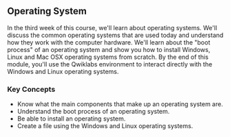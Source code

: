 ## Operating System

In the third week of this course, we'll learn about operating systems. We'll discuss the common operating systems that are used today and understand how they work with the computer hardware. We'll learn about the "boot process" of an operating system and show you how to install Windows, Linux and Mac OSX operating systems from scratch. By the end of this module, you'll use the Qwiklabs environment to interact directly with the Windows and Linux operating systems.

### Key Concepts

* Know what the main components that make up an operating system are.
* Understand the boot process of an operating system.
* Be able to install an operating system.
* Create a file using the Windows and Linux operating systems.